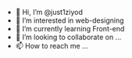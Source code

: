 - 👋 Hi, I’m @just1ziyod
- 👀 I’m interested in web-designing
- 🌱 I’m currently learning Front-end
- 💞️ I’m looking to collaborate on ...
- 📫 How to reach me ...

<!---
just1ziyod/just1ziyod is a ✨ special ✨ repository because its `README.md` (this file) appears on your GitHub profile.
You can click the Preview link to take a look at your changes.
--->
